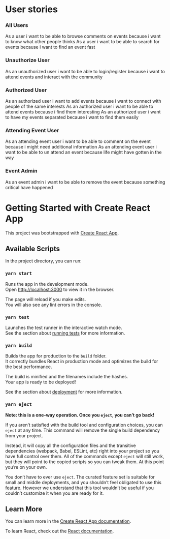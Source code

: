 # User stories
### All Users
As a user i want to be able to browse comments on events because i want to know what other people thinks
As a user i want to be able to search for events because i want to find an event fast 

### Unauthorize User
As an unauthorized user i want to be able to login/register because i want to attend events and interact with the community


### Authorized User
As an authorized user i want to add events because i want to connect with people of the same interests
As an authorized user i want to be able to attend events because i find them interesting
As an authorized user i want to have my events separated because i want to find them easily

### Attending Event User
As an attending event user i want to be able to comment on the event because i might need additional information
As an attending event user i want to be able to un attend an event because life might have gotten in the way

### Event Admin 
As an event admin i want to be able to remove the event because something critical have happened


# Getting Started with Create React App

This project was bootstrapped with [Create React App](https://github.com/facebook/create-react-app).

## Available Scripts

In the project directory, you can run:

### `yarn start`

Runs the app in the development mode.\
Open [http://localhost:3000](http://localhost:3000) to view it in the browser.

The page will reload if you make edits.\
You will also see any lint errors in the console.

### `yarn test`

Launches the test runner in the interactive watch mode.\
See the section about [running tests](https://facebook.github.io/create-react-app/docs/running-tests) for more information.

### `yarn build`

Builds the app for production to the `build` folder.\
It correctly bundles React in production mode and optimizes the build for the best performance.

The build is minified and the filenames include the hashes.\
Your app is ready to be deployed!

See the section about [deployment](https://facebook.github.io/create-react-app/docs/deployment) for more information.

### `yarn eject`

**Note: this is a one-way operation. Once you `eject`, you can’t go back!**

If you aren’t satisfied with the build tool and configuration choices, you can `eject` at any time. This command will remove the single build dependency from your project.

Instead, it will copy all the configuration files and the transitive dependencies (webpack, Babel, ESLint, etc) right into your project so you have full control over them. All of the commands except `eject` will still work, but they will point to the copied scripts so you can tweak them. At this point you’re on your own.

You don’t have to ever use `eject`. The curated feature set is suitable for small and middle deployments, and you shouldn’t feel obligated to use this feature. However we understand that this tool wouldn’t be useful if you couldn’t customize it when you are ready for it.

## Learn More

You can learn more in the [Create React App documentation](https://facebook.github.io/create-react-app/docs/getting-started).

To learn React, check out the [React documentation](https://reactjs.org/).

